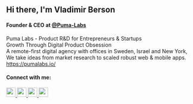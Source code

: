 ## Hi there, I'm Vladimir Berson
#### Founder & CEO at <a href="https://github.com/Puma-Labs">@Puma-Labs</a>

Puma Labs - Product R&D for Entrepreneurs & Startups <br>
Growth Through Digital Product Obsession <br>
A remote-first digital agency with offices in Sweden, Israel and New York, <br> 
We take ideas from market research to scaled robust web & mobile apps. <br> 
https://pumalabs.io/

#### Connect with me:

<a href="https://github.com/bersonvladimir">
<img src="https://external-content.duckduckgo.com/iu/?u=https%3A%2F%2Fcdn.iconscout.com%2Ficon%2Ffree%2Fpng-512%2Fgithub-153-675523.png&f=1&nofb=1" style="width:25px;height:25px;">
  
<a href="https://www.linkedin.com/in/berson-vladimir">
<img src="https://external-content.duckduckgo.com/iu/?u=https%3A%2F%2Fcdn.onlinewebfonts.com%2Fsvg%2Fimg_4650.png&f=1&nofb=1" style="width:25px;height:25px;">
  
<a href="https://twitter.com/bersonvladimir">
<img src="https://external-content.duckduckgo.com/iu/?u=https%3A%2F%2Fclipartcraft.com%2Fimages%2Ftwitter-logo-png-round-6.png&f=1&nofb=1" style="width:25px;height:25px;">  
  
<a href="https://www.facebook.com/berson.vladimir">
<img src="https://external-content.duckduckgo.com/iu/?u=https%3A%2F%2Fwww.freeiconspng.com%2Fuploads%2Ffacebook-black-radius-transparent-26.png&f=1&nofb=1" style="width:25px;height:25px;">

<!--
**bersonvladimir/bersonvladimir** is a ✨ _special_ ✨ repository because its `README.md` (this file) appears on your GitHub profile.

Here are some ideas to get you started:

- 🔭 I’m currently working on ...
- 🌱 I’m currently learning ...
- 👯 I’m looking to collaborate on ...
- 🤔 I’m looking for help with ...
- 💬 Ask me about ...
- 📫 How to reach me: ...
- 😄 Pronouns: ...
- ⚡ Fun fact: ...
-->
